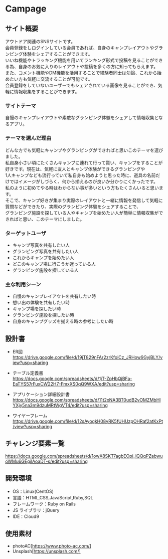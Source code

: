 # Campage

## サイト概要

アウトドア関連のSNSサイトです。  
会員登録をしログインしている会員であれば、自身のキャンプレイアウトやグランピング体験をシェアすることができます。  
いいね機能やトラッキング機能を用いてランキング形式で投稿を見ることができる為、自身のお気に入りのレイアウトや投稿を多くの方に知ってもらえます。  
また、コメント機能やDM機能を活用することで経験者同士は勿論、これから始めたい方も気軽に交流することが可能です。  
会員登録をしていないユーザーでもシェアされている画像を見ることができ、気軽に情報収集をすることができます。

### サイトテーマ

自慢のキャンプレイアウトや素敵なグランピング体験をシェアして情報収集となるアプリ。

### テーマを選んだ理由

どんな方でも気軽にキャンプやグランピングができればと思いこのテーマを選びました。  
私自身小さい頃にたくさんキャンプに連れて行って貰い、キャンプをすることが好きです。現在は、気軽に友人とキャンプ体験ができるグランピングや  
1人キャンプなども流行っていて私自身も始めようと思った時に、道具の名前だけではイメージがしづらく、何から揃えるのが良いか分かりにくかったです。  
私のように初めてやる時はわからない事が多いという方もたくさんいると思います。  
そこで、キャンプ好きが集まり実際のレイアウトと一緒に情報を発信して気軽に質問などができたり、実際のグランピング体験をシェアすることで、  
グランピング施設を探している人やキャンプを始めたい人が簡単に情報収集ができればと思い、このテーマにしました。

### ターゲットユーザ

- キャンプ写真を共有したい人
- グランピング写真を共有したい人
- これからキャンプを始めたい人
- どこのキャンプ場に行こうか迷っている人
- グランピング施設を探している人

### 主な利用シーン

- 自慢のキャンプレイアウトを共有したい時
- 想い出の体験を共有したい時
- キャンプ場を探したい時
- グランピング施設を探したい時
- 自身のキャンプグッズを揃える時の参考にしたい時 

## 設計書

- ER図  
https://drive.google.com/file/d/19jT829nFAr2zrKfoiCz_JRHow9GyjBLY/view?usp=sharing

- テーブル定義書  
https://docs.google.com/spreadsheets/d/1jT-ZpHbQjBFa-EaTYS57rFuxCW22H7-FmxXS0qQ9WXA/edit?usp=sharing

- アプリケーション詳細設計書  
https://docs.google.com/spreadsheets/d/11t2xNA3BT0udB2vOMZMbHlYXjy5na3m9dzuMRtWgVT4/edit?usp=sharing

- ワイヤーフレーム  
https://drive.google.com/file/d/12sAyogkH08yRK5fUHUzpOHRaf2atKxPt/view?usp=sharing


## チャレンジ要素一覧

https://docs.google.com/spreadsheets/d/1owX8SKT7agbEOpi_lQQqPZabwuoWMu6GEgiIAoaDT-s/edit?usp=sharing

## 開発環境

- OS：Linux(CentOS)
- 言語：HTML,CSS,JavaScript,Ruby,SQL
- フレームワーク：Ruby on Rails
- JS ライブラリ：jQuery
- IDE：Cloud9

## 使用素材

- photoAC[https://www.photo-ac.com/]
- Unsplash[https://unsplash.com/]

